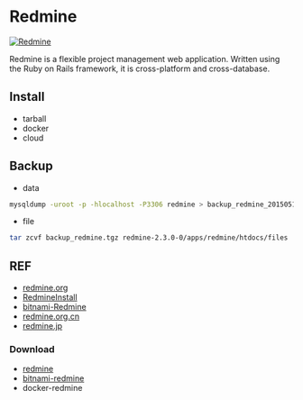 # Redmine

[![Redmine](https://img.shields.io/badge/Redmine-3.4.x-green.svg)]()

Redmine is a flexible project management web application. Written using the Ruby on Rails framework, it is cross-platform and cross-database.


## Install

- tarball
- docker
- cloud

## Backup

- data

```bash
mysqldump -uroot -p -hlocalhost -P3306 redmine > backup_redmine_20150518.sql
```

- file

```bash
tar zcvf backup_redmine.tgz redmine-2.3.0-0/apps/redmine/htdocs/files
```


## REF

- [redmine.org](http://www.redmine.org/)
- [RedmineInstall](http://www.redmine.org/projects/redmine/wiki/RedmineInstall)
- [bitnami-Redmine](https://bitnami.com/stack/redmine)
- [redmine.org.cn](http://www.redmine.net.cn/)
- [redmine.jp](http://redmine.jp/)

### Download

- [redmine](http://www.redmine.org/projects/redmine/wiki/Download)
- [bitnami-redmine](https://bitnami.com/stack/redmine/installer)
- docker-redmine